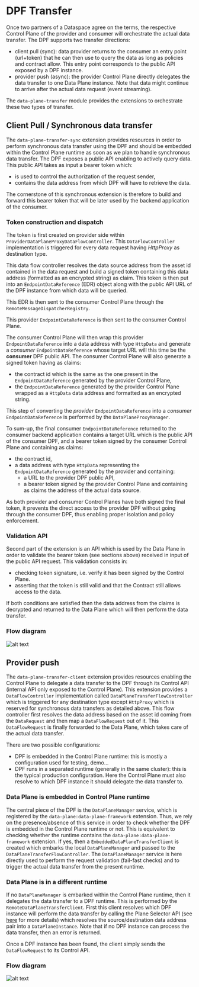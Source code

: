 # DPF Transfer

Once two partners of a Dataspace agree on the terms, the respective Control Plane of the provider and consumer will
orchestrate the actual data transfer. The DPF supports two transfer directions:

- client pull (sync): data provider returns to the consumer an entry point (url+token) that he can then use to query the
  data as long as policies and contract allow. This entry point corresponds to the public API exposed by a DPF instance.
- provider push (async): the provider Control Plane directly delegates the data transfer to one Data Plane instance.
  Note that data might continue to arrive after the actual data request (event streaming).

The `data-plane-transfer` module provides the extensions to orchestrate these two types of transfer.

## Client Pull / Synchronous data transfer

The `data-plane-transfer-sync` extension provides resources in order to perform synchronous data transfer using the DPF
and should be embedded within the Control Plane runtime as soon as we plan to handle synchronous data transfer. The DPF
exposes a public API enabling to actively query data. This public API takes as input a bearer token which:

- is used to control the authorization of the request sender,
- contains the data address from which DPF will have to retrieve the data.

The cornerstone of this synchronous extension is therefore to build and forward this bearer token that will be later
used by the backend application of the consumer.

### Token construction and dispatch

The token is first created on provider side within `ProviderDataPlaneProxyDataFlowController`. This `DataFlowController`
implementation is triggered for every data request having _HttpProxy_ as destination type.

This data flow controller resolves the data source address from the asset id contained in the data request and build a
signed token containing this data address (formatted as an encrypted string) as claim. This token is then put into
an `EndpointDataReference` (EDR) object along with the public API URL of the DPF instance from which data will be
queried.

This EDR is then sent to the consumer Control Plane through the `RemoteMessageDispatcherRegistry`.

This provider `EndpointDataReference` is then sent to the consumer Control Plane.

The consumer Control Plane will then wrap this provider `EndpointDataReference` into a data address with type `HttpData`
and generate a _consumer_ `EndpointDataReference` whose target URL will this time be the **consumer** DPF public API.
The consumer Control Plane will also generate a signed token having as claims:

- the contract id which is the same as the one present in the `EndpointDataReference` generated by the provider Control
  Plane,
- the `EndpointDataReference` generated by the provider Control Plane wrapped as a `HttpData` data address and formatted
  as an encrypted string.

This step of converting the _provider_ `EndpointDataReference` into a _consumer_ `EndpointDataReference` is performed by
the `DataPlaneProxyManager`.

To sum-up, the final consumer `EndpointDataReference` returned to the consumer backend application contains a target URL
which is the public API of the consumer DPF, and a bearer token signed by the consumer Control Plane and containing as
claims:

- the contract id,
- a data address with type `HttpData` representing the `EndpointDataReference` generated by the provider and containing:
    - a URL to the provider DPF public API,
    - a bearer token signed by the provider Control Plane and containing as claims the address of the actual data
      source.

As both provider and consumer Control Planes have both signed the final token, it prevents the direct access to the
provider DPF without going through the consumer DPF, thus enabling proper isolation and policy enforcement.

### Validation API

Second part of the extension is an API which is used by the Data Plane in order to validate the bearer token (see
sections above) received in input of the public API request. This validation consists in:

- checking token signature, i.e. verify it has been signed by the Control Plane.
- asserting that the token is still valid and that the Contract still allows access to the data.

If both conditions are satisfied then the data address from the claims is decrypted and returned to the Data Plane which
will then perform the data transfer.

### Flow diagram

![alt text](IdeaProjects/EclipseDataspaceConnector/docs/architecture/data-transfer/diagrams/data-plane-transfer-sync.png)

## Provider push

The `data-plane-transfer-client` extension provides resources enabling the Control Plane to delegate a data transfer to
the DPF through its Control API (internal API only exposed to the Control Plane). This extension provides
a `DataFlowController` implementation called `DataPlaneTransferFlowController` which is triggered for any destination
type except `HttpProxy` which is reserved for synchronous data transfers as detailed above. This flow controller first
resolves the data address based on the asset id coming from the `DataRequest` and then map a `DataFlowRequest` out of
it. This `DataFlowRequest` is finally forwarded to the Data Plane, which takes care of the actual data transfer.

There are two possible configurations:

- DPF is embedded in the Control Plane runtime: this is mostly a configuration used for testing, demo...
- DPF runs in a separated runtime (generally in the same cluster): this is the typical production configuration. Here
  the Control Plane must also resolve to which DPF instance it should delegate the data transfer to.

### Data Plane is embedded in Control Plane runtime

The central piece of the DPF is the `DataPlaneManager` service, which is registered by
the `data-plane:data-plane-framework` extension. Thus, we rely on the presence/absence of this service in order to check
whether the DPF is embedded in the Control Plane runtime or not. This is equivalent to checking whether the runtime
contains the `data-plane:data-plane-framework` extension. If yes, then a `EmbeddedDataPlaneTransferClient` is created
which embarks the local `DataPlaneManager` and passed to the `DataPlaneTransferFlowController`. The `DataPlaneManager`
service is here directly used to perform the request validation (fail-fast checks) and to trigger the actual data
transfer from the present runtime.

### Data Plane is in a different runtime

If no `DataPlaneManager` is embarked within the Control Plane runtime, then it delegates the data transfer to a DPF
runtime. This is performed by the `RemoteDataPlaneTransferClient`. First this client resolves which DPF instance will
perform the data transfer by calling the Plane Selector API (see [here](IdeaProjects/EclipseDataspaceConnector/docs/developer/data-plane-framework/dpf_selector.mdlipseDataspaceConnector/docs/developer/dpf/dpf_selector.md) for more details) which
resolves the source/destination data address pair into a `DataPlaneInstance`. Note that if no DPF instance can process
the data transfer, then an error is returned.

Once a DPF instance has been found, the client simply sends the `DataFlowRequest` to its Control API.

### Flow diagram

![alt text](architecture/data-transfer/diagrams/data-plane-transfer-client.png) 
